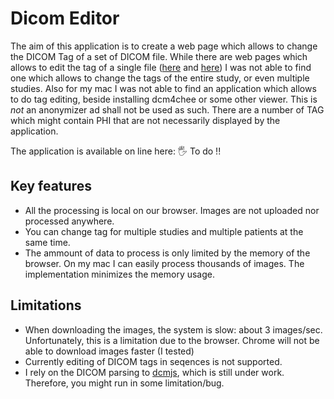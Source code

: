 # Dicom Editor

The aim of this application is to create a web page which allows to change the DICOM Tag of a set of DICOM file. While there are web pages which allows to edit the tag of a single file  ([here](https://dicom.innolitics.com/ciods/ct-image) and [here](https://rawgit.com/cornerstonejs/dicomParser/master/examples/simpleDeIdentify/index.html)) I was not able to find one which allows to change the tags of the entire study, or even multiple studies. Also for my mac I was not able to find an application which allows to do tag editing, beside installing dcm4chee or some other viewer.
This is *not* an anonymizer ad shall not be used as such. There are a number of TAG which might contain PHI that are not necessarily displayed by the application. 

The application is available on line here:
 🖐 To do !!

## Key features
- All the processing is local on our browser. Images are not uploaded nor processed anywhere.
- You can change tag for multiple studies and multiple patients at the same time.
- The ammount of data to process is only limited by the memory of the browser. On my mac I can easily process thousands of images. The implementation minimizes the memory usage.

## Limitations
- When downloading the images, the system is slow: about 3 images/sec. Unfortunately, this is a limitation due to the browser. Chrome will not be able to download images faster (I tested)
- Currently editing of DICOM tags in seqences is not supported.
- I rely on the DICOM parsing to [dcmjs](https://github.com/dcmjs-org/dcmjs), which is still under work. Therefore, you might run in some limitation/bug.


